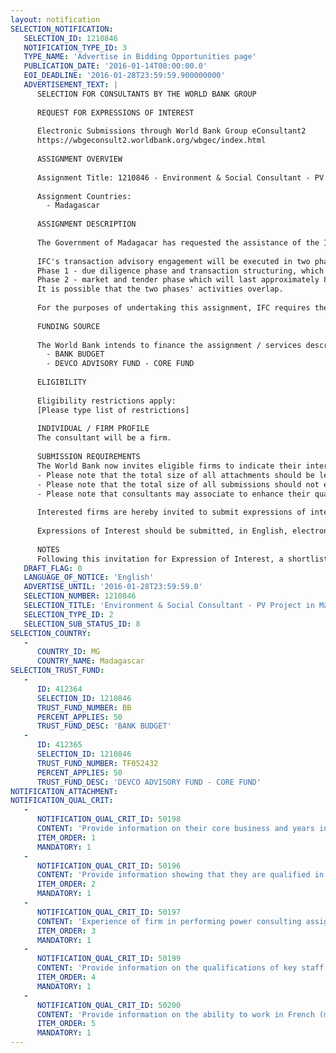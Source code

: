 ```yaml
---
layout: notification
SELECTION_NOTIFICATION: 
   SELECTION_ID: 1210846
   NOTIFICATION_TYPE_ID: 3
   TYPE_NAME: 'Advertise in Bidding Opportunities page'
   PUBLICATION_DATE: '2016-01-14T00:00:00.0'
   EOI_DEADLINE: '2016-01-28T23:59:59.900000000'
   ADVERTISEMENT_TEXT: |
      SELECTION FOR CONSULTANTS BY THE WORLD BANK GROUP
      
      REQUEST FOR EXPRESSIONS OF INTEREST
      
      Electronic Submissions through World Bank Group eConsultant2
      https://wbgeconsult2.worldbank.org/wbgec/index.html
      
      ASSIGNMENT OVERVIEW
      
      Assignment Title: 1210846 - Environment & Social Consultant - PV Project in Madagascar
      
      Assignment Countries:
        - Madagascar
      
      ASSIGNMENT DESCRIPTION
      
      The Government of Madagacar has requested the assistance of the International Finance Corporation (IFC) to act as lead advisor for the selection of independent private producers (IPPs) to develop a total capacity of 40 MW of solar power, across several sites. IFC will provide transaction advisory services for the structuring of the transaction and the selection of suitable private investors, through a competitive bidding process. 
      
      IFC's transaction advisory engagement will be executed in two phases, as follows:
      Phase 1 - due diligence phase and transaction structuring, which is expected to last approximately 4 months.
      Phase 2 - market and tender phase which will last approximately 8 months.
      It is possible that the two phases' activities overlap.
      
      For the purposes of undertaking this assignment, IFC requires the services of a qualified environment & social consultant to provide transactional advisory support during phases 1 and 2 of the project. The consultant is expected to use the IFC sustainability framework as well as the relevant legal and regulatory framework in the country for this assignment.
      
      FUNDING SOURCE
      
      The World Bank intends to finance the assignment / services described below under the following trust fund(s):
        - BANK BUDGET
        - DEVCO ADVISORY FUND - CORE FUND
      
      ELIGIBILITY
      
      Eligibility restrictions apply:
      [Please type list of restrictions]
      
      INDIVIDUAL / FIRM PROFILE
      The consultant will be a firm. 
      
      SUBMISSION REQUIREMENTS
      The World Bank now invites eligible firms to indicate their interest in providing the services.  Interested firms must provide information indicating that they are qualified to perform the services (brochures, description of similar assignments, experience in similar conditions, availability of appropriate skills among staff, etc. for firms; CV and cover letter for individuals).  
      - Please note that the total size of all attachments should be less than 5MB.  
      - Please note that the total size of all submissions should not exceed 30 pages, annexes included. If the submitted response exceeds 30 pages, IFC reserves the right to read only the first 30 pages.
      - Please note that consultants may associate to enhance their qualifications.
      
      Interested firms are hereby invited to submit expressions of interest.
      
      Expressions of Interest should be submitted, in English, electronically through World Bank Group eTendering (https://wbgeconsult2.worldbank.org/wbgec/index.html)
      
      NOTES
      Following this invitation for Expression of Interest, a shortlist of qualified firms will be formally invited to submit proposals.  Shortlisting and selection will be subject to the availability of funding.
   DRAFT_FLAG: 0
   LANGUAGE_OF_NOTICE: 'English'
   ADVERTISE_UNTIL: '2016-01-28T23:59:59.0'
   SELECTION_NUMBER: 1210846
   SELECTION_TITLE: 'Environment & Social Consultant - PV Project in Madagascar'
   SELECTION_TYPE_ID: 2
   SELECTION_SUB_STATUS_ID: 8
SELECTION_COUNTRY: 
   - 
      COUNTRY_ID: MG
      COUNTRY_NAME: Madagascar
SELECTION_TRUST_FUND: 
   - 
      ID: 412364
      SELECTION_ID: 1210846
      TRUST_FUND_NUMBER: BB
      PERCENT_APPLIES: 50
      TRUST_FUND_DESC: 'BANK BUDGET'
   - 
      ID: 412365
      SELECTION_ID: 1210846
      TRUST_FUND_NUMBER: TF052432
      PERCENT_APPLIES: 50
      TRUST_FUND_DESC: 'DEVCO ADVISORY FUND - CORE FUND'
NOTIFICATION_ATTACHMENT: 
NOTIFICATION_QUAL_CRIT: 
   - 
      NOTIFICATION_QUAL_CRIT_ID: 50198
      CONTENT: 'Provide information on their core business and years in business.'
      ITEM_ORDER: 1
      MANDATORY: 1
   - 
      NOTIFICATION_QUAL_CRIT_ID: 50196
      CONTENT: 'Provide information showing that they are qualified in the field of the assignment as well as experience specific to this assignment (photovoltaic projects, siting studies, alternative analysis, environment and social scoping studies, knowledge of the IFC sustainability framework, etc.).'
      ITEM_ORDER: 2
      MANDATORY: 1
   - 
      NOTIFICATION_QUAL_CRIT_ID: 50197
      CONTENT: 'Experience of firm in performing power consulting assignments (with a focus on renewable energy) in emerging markets (esp. Africa);'
      ITEM_ORDER: 3
      MANDATORY: 1
   - 
      NOTIFICATION_QUAL_CRIT_ID: 50199
      CONTENT: 'Provide information on the qualifications of key staff.'
      ITEM_ORDER: 4
      MANDATORY: 1
   - 
      NOTIFICATION_QUAL_CRIT_ID: 50200
      CONTENT: 'Provide information on the ability to work in French (mastery of written and verbal communication is mandatory).'
      ITEM_ORDER: 5
      MANDATORY: 1
---
```

